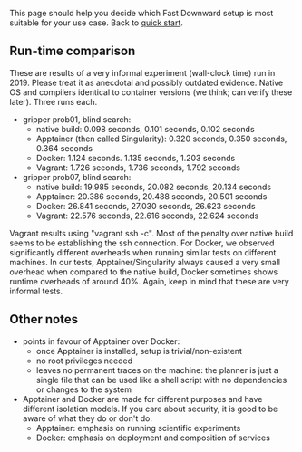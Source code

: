 This page should help you decide which Fast Downward setup is most suitable for your use case.
Back to [quick start](quick-start.md).

## Run-time comparison

These are results of a very informal experiment (wall-clock time) run in
2019. Please treat it as anecdotal and possibly outdated evidence.
Native OS and compilers identical to container versions (we think; can
verify these later). Three runs each.

-   gripper prob01, blind search:
    -   native build: 0.098 seconds, 0.101 seconds, 0.102 seconds
    -   Apptainer (then called Singularity): 0.320 seconds, 0.350
        seconds, 0.364 seconds
    -   Docker: 1.124 seconds. 1.135 seconds, 1.203 seconds
    -   Vagrant: 1.726 seconds, 1.736 seconds, 1.792 seconds
-   gripper prob07, blind search:
    -   native build: 19.985 seconds, 20.082 seconds, 20.134 seconds
    -   Apptainer: 20.386 seconds, 20.488 seconds, 20.501 seconds
    -   Docker: 26.841 seconds, 27.030 seconds, 26.623 seconds
    -   Vagrant: 22.576 seconds, 22.616 seconds, 22.624 seconds

Vagrant results using "vagrant ssh -c". Most of the penalty over
native build seems to be establishing the ssh connection. For Docker, we
observed significantly different overheads when running similar tests on
different machines. In our tests, Apptainer/Singularity always caused a
very small overhead when compared to the native build, Docker sometimes
shows runtime overheads of around 40%. Again, keep in mind that these
are very informal tests.

## Other notes

-   points in favour of Apptainer over Docker:
    -   once Apptainer is installed, setup is trivial/non-existent
    -   no root privileges needed
    -   leaves no permanent traces on the machine: the planner is
        just a single file that can be used like a shell script with
        no dependencies or changes to the system
-   Apptainer and Docker are made for different purposes and have
    different isolation models. If you care about security, it is good
    to be aware of what they do or don't do.
    -   Apptainer: emphasis on running scientific experiments
    -   Docker: emphasis on deployment and composition of services
